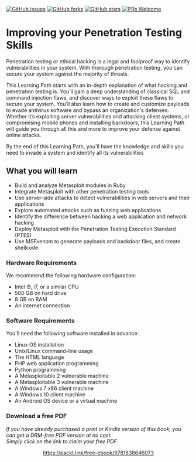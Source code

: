


[![GitHub issues](https://img.shields.io/github/issues/PacktPublishing/Improving-your-Penetration-Testing-Skills.svg)](https://github.com/PacktPublishing/Improving-your-Penetration-Testing-Skills/issues)
[![GitHub forks](https://img.shields.io/github/forks/PacktPublishing/Improving-your-Penetration-Testing-Skills.svg)](https://github.com/PacktPublishing/Improving-your-Penetration-Testing-Skills/network)
[![GitHub stars](https://img.shields.io/github/stars/PacktPublishing/Improving-your-Penetration-Testing-Skills.svg)](https://github.com/PacktPublishing/Improving-your-Penetration-Testing-Skills/stargazers)
[![PRs Welcome](https://img.shields.io/badge/PRs-welcome-brightgreen.svg)](https://github.com/PacktPublishing/Improving-your-Penetration-Testing-Skills/pulls)

# Improving your Penetration Testing Skills
Penetration testing or ethical hacking is a legal and foolproof way to identify vulnerabilities in your system. With thorough penetration testing, you can secure your system against the majority of threats.
 
This Learning Path starts with an in-depth explanation of what hacking and penetration testing is. You’ll gain a deep understanding of classical SQL and command injection flaws, and discover ways to exploit these flaws to secure your system. You'll also learn how to create and customize payloads to evade antivirus software and bypass an organization's defenses. Whether it’s exploiting server vulnerabilities and attacking client systems, or compromising mobile phones and installing backdoors, this Learning Path will guide you through all this and more to improve your defense against online attacks.
 
By the end of this Learning Path, you'll have the knowledge and skills you need to invade a system and identify all its vulnerabilities


## What you will learn
* Build and analyze Metasploit modules in Ruby
* Integrate Metasploit with other penetration testing tools
* Use server-side attacks to detect vulnerabilities in web servers and their applications
* Explore automated attacks such as fuzzing web applications
* Identify the difference between hacking a web application and network hacking
* Deploy Metasploit with the Penetration Testing Execution Standard (PTES)
* Use MSFvenom to generate payloads and backdoor files, and create shellcode


### Hardware Requirements
We recommend the following hardware configuration:
* Intel i5, i7, or a similar CPU
* 500 GB on hard drive
* 8 GB on RAM
* An internet connection


### Software Requirements
You'll need the following software installed in advance:
*	Linux OS installation
*	Unix/Linux command-line usage
*	The HTML language
*	PHP web application programming
*	Python programming
*	A Metasploitable 2 vulnerable machine
*	A Metasploitable 3 vulnerable machine
*	A Windows 7 x86 client machine
*	A Windows 10 client machine
*	An Android OS device or a virtual machine
### Download a free PDF

 <i>If you have already purchased a print or Kindle version of this book, you can get a DRM-free PDF version at no cost.<br>Simply click on the link to claim your free PDF.</i>
<p align="center"> <a href="https://packt.link/free-ebook/9781838646073">https://packt.link/free-ebook/9781838646073 </a> </p>